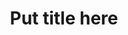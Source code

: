---
layout: post
title:  "Put title here"
categories: [Blog]
tags: [azure,linux]
description: "One sentence description here" #this is a custom variable meant for a short description to be displayed on home page
---